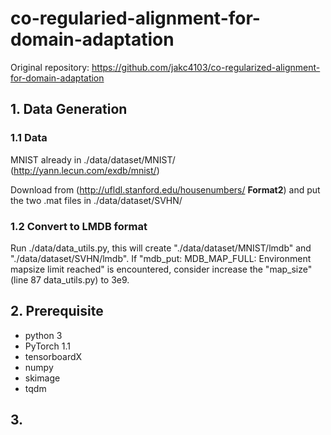 # co-regularied-alignment-for-domain-adaptation

Original repository: https://github.com/jakc4103/co-regularized-alignment-for-domain-adaptation

## 1. Data Generation
### 1.1 Data
MNIST already in ./data/dataset/MNIST/ (http://yann.lecun.com/exdb/mnist/)

Download from (http://ufldl.stanford.edu/housenumbers/ **Format2**) and put the two .mat files in ./data/dataset/SVHN/ 

### 1.2 Convert to LMDB format
Run ./data/data_utils.py, this will create "./data/dataset/MNIST/lmdb" and "./data/dataset/SVHN/lmdb". If "mdb_put: MDB_MAP_FULL: Environment mapsize limit reached" is encountered, consider increase the "map_size" (line 87 data_utils.py) to 3e9. 

## 2. Prerequisite
* python 3
* PyTorch 1.1
* tensorboardX
* numpy
* skimage
* tqdm

## 3.